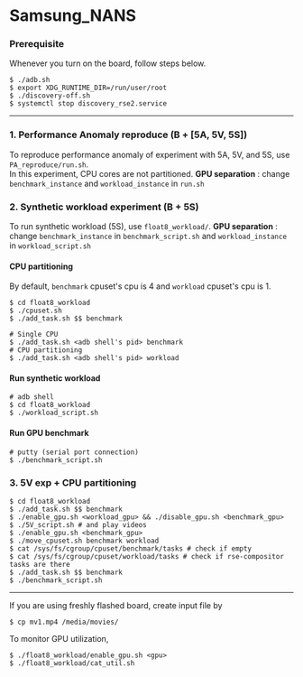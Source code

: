 # Samsung_NANS
### Prerequisite
Whenever you turn on the board, follow steps below.
```
$ ./adb.sh
$ export XDG_RUNTIME_DIR=/run/user/root 
$ ./discovery-off.sh
$ systemctl stop discovery_rse2.service
```
---
### 1. Performance Anomaly reproduce (B + [5A, 5V, 5S])
To reproduce performance anomaly of experiment with 5A, 5V, and 5S, use `PA_reproduce/run.sh`.  
In this experiment, CPU cores are not partitioned. 
**GPU separation** : change `benchmark_instance` and `workload_instance` in `run.sh`

### 2. Synthetic workload experiment (B + 5S)
To run synthetic workload (5S), use `float8_workload/`. 
**GPU separation** : change `benchmark_instance` in `benchmark_script.sh` and `workload_instance` in `workload_script.sh`

#### CPU partitioning 
By default, `benchmark` cpuset's cpu is 4 and `workload` cpuset's cpu is 1.  
```
$ cd float8_workload
$ ./cpuset.sh
$ ./add_task.sh $$ benchmark

# Single CPU
$ ./add_task.sh <adb shell's pid> benchmark
# CPU partitioning
$ ./add_task.sh <adb shell's pid> workload
```
#### Run synthetic workload
```
# adb shell
$ cd float8_workload
$ ./workload_script.sh
```
#### Run GPU benchmark
```
# putty (serial port connection)
$ ./benchmark_script.sh
```
### 3. 5V exp + CPU partitioning
```
$ cd float8_workload
$ ./add_task.sh $$ benchmark
$ ./enable_gpu.sh <workload_gpu> && ./disable_gpu.sh <benchmark_gpu> 
$ ./5V_script.sh # and play videos
$ ./enable_gpu.sh <benchmark_gpu>
$ ./move_cpuset.sh benchmark workload
$ cat /sys/fs/cgroup/cpuset/benchmark/tasks # check if empty
$ cat /sys/fs/cgroup/cpuset/workload/tasks # check if rse-compositor tasks are there
$ ./add_task.sh $$ benchmark
$ ./benchmark_script.sh
```
---
If you are using freshly flashed board, create input file by
```
$ cp mv1.mp4 /media/movies/
```
To monitor GPU utilization, 
```
$ ./float8_workload/enable_gpu.sh <gpu>
$ ./float8_workload/cat_util.sh
```
